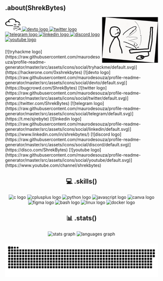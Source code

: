 <h2 align="left">.about(ShrekBytes)</h2>

<img align="right" height="150" src="images/gif/typing.gif"  />

###

<div align="left">
  <a href="https://hackerone.com/0xshrekbytes" target="_blank">
    <img src="https://raw.githubusercontent.com/maurodesouza/profile-readme-generator/master/src/assets/icons/social/tryhackme/default.svg" width="52" height="40" alt="tryhackme logo" />
  </a>
  <a href="https://bugcrowd.com/ShrekBytes" target="_blank">
    <img src="https://raw.githubusercontent.com/maurodesouza/profile-readme-generator/master/src/assets/icons/social/devto/default.svg" width="52" height="40" alt="devto logo" />
  </a>
  <a href="https://twitter.com/ShrekBytes" target="_blank">
    <img src="https://raw.githubusercontent.com/maurodesouza/profile-readme-generator/master/src/assets/icons/social/twitter/default.svg" width="52" height="40" alt="twitter logo" />
  </a>
  <a href="https://t.me/sjrebyte" target="_blank">
    <img src="https://raw.githubusercontent.com/maurodesouza/profile-readme-generator/master/src/assets/icons/social/telegram/default.svg" width="52" height="40" alt="telegram logo" />
  </a>
  <a href="https://www.linkedin.com/in/shrekbytes/" target="_blank">
    <img src="https://raw.githubusercontent.com/maurodesouza/profile-readme-generator/master/src/assets/icons/social/linkedin/default.svg" width="52" height="40" alt="linkedin logo" />
  </a>
  <a href="https://disco.com/ShrekBytes" target="_blank">
    <img src="https://raw.githubusercontent.com/maurodesouza/profile-readme-generator/master/src/assets/icons/social/discord/default.svg" width="52" height="40" alt="discord logo" />
  </a>
  <a href="https://www.youtube.com/channel/shrekbytes" target="_blank">
    <img src="https://raw.githubusercontent.com/maurodesouza/profile-readme-generator/master/src/assets/icons/social/youtube/default.svg" width="52" height="40" alt="youtube logo" />
  </a>
</div>


###

<div align="left">
  [![tryhackme logo](https://raw.githubusercontent.com/maurodesouza/profile-readme-generator/master/src/assets/icons/social/tryhackme/default.svg)](https://hackerone.com/0xshrekbytes)
  [![devto logo](https://raw.githubusercontent.com/maurodesouza/profile-readme-generator/master/src/assets/icons/social/devto/default.svg)](https://bugcrowd.com/ShrekBytes)
  [![twitter logo](https://raw.githubusercontent.com/maurodesouza/profile-readme-generator/master/src/assets/icons/social/twitter/default.svg)](https://twitter.com/ShrekBytes)
  [![telegram logo](https://raw.githubusercontent.com/maurodesouza/profile-readme-generator/master/src/assets/icons/social/telegram/default.svg)](https://t.me/sjrebyte)
  [![linkedin logo](https://raw.githubusercontent.com/maurodesouza/profile-readme-generator/master/src/assets/icons/social/linkedin/default.svg)](https://www.linkedin.com/in/shrekbytes/)
  [![discord logo](https://raw.githubusercontent.com/maurodesouza/profile-readme-generator/master/src/assets/icons/social/discord/default.svg)](https://disco.com/ShrekBytes)
  [![youtube logo](https://raw.githubusercontent.com/maurodesouza/profile-readme-generator/master/src/assets/icons/social/youtube/default.svg)](https://www.youtube.com/channel/shrekbytes)
</div>

###

<h2 align="center">💻 .skills()</h2>

###

<div align="center">
  <img src="https://cdn.jsdelivr.net/gh/devicons/devicon/icons/c/c-original.svg" height="50" width="65" alt="c logo"  />
  <img src="https://cdn.jsdelivr.net/gh/devicons/devicon/icons/cplusplus/cplusplus-original.svg" height="50" width="65" alt="cplusplus logo"  />
  <img src="https://cdn.jsdelivr.net/gh/devicons/devicon/icons/python/python-original.svg" height="50" width="65" alt="python logo"  />
  <img src="https://cdn.jsdelivr.net/gh/devicons/devicon/icons/javascript/javascript-original.svg" height="50" width="65" alt="javascript logo"  />
  <img src="https://cdn.jsdelivr.net/gh/devicons/devicon/icons/canva/canva-original.svg" height="50" width="65" alt="canva logo"  />
  <img src="https://cdn.jsdelivr.net/gh/devicons/devicon/icons/figma/figma-original.svg" height="50" width="65" alt="figma logo"  />
  <img src="https://cdn.jsdelivr.net/gh/devicons/devicon/icons/bash/bash-original.svg" height="50" width="65" alt="bash logo"  />
  <img src="https://cdn.jsdelivr.net/gh/devicons/devicon/icons/linux/linux-original.svg" height="50" width="65" alt="linux logo"  />
  <img src="https://cdn.jsdelivr.net/gh/devicons/devicon/icons/docker/docker-original.svg" height="50" width="65" alt="docker logo"  />
</div>

###

<h2 align="center">📊 .stats()</h2>

###

<div align="center">
  <img src="https://github-readme-stats.vercel.app/api?username=ShrekBytes&hide_title=false&hide_rank=false&show_icons=true&include_all_commits=true&count_private=true&disable_animations=false&theme=react&locale=en&hide_border=true&order=1" height="150" alt="stats graph"  />

<!--
<img src="https://streak-stats.demolab.com?user=ShrekBytes&locale=en&mode=daily&theme=react&hide_border=true&border_radius=5&order=3" height="150" alt="streak graph"  />
-->

  <img src="https://github-readme-stats.vercel.app/api/top-langs?username=ShrekBytes&locale=en&hide_title=false&layout=compact&card_width=320&langs_count=9&theme=react&hide_border=true&order=2" height="150" alt="languages graph"  />
</div>

###

![Snake animation](https://raw.githubusercontent.com/ShrekBytes/ShrekBytes/output/github-contribution-grid-snake-dark.svg)

<!--
<details>
  <summary><h2 align="center">🎁 Support</h2></summary>
  
  ---
  
  <p align="center">Thank you for your support!</p>

  | Coin (Network) | Address                                   |
  | -------------- | ----------------------------------------- |
  | ![Bitcoin Logo](images/icons/btc.png)       | bc1qsayxc4zk269p7javts93s3dytae28qzgrav63y |
  | ![Binance Coin Logo](images/icons/bnb.png)  | 0xDD016B921Cb19Df0231252F87d76cf76fC6193cd |
  | ![Ethereum Logo](images/icons/ether.png)    | 0xDD016B921Cb19Df0231252F87d76cf76fC6193cd |
  | ![Tether Logo](images/icons/usdt.png)       | TRQQYTPxb541rHRondrvjMKjKGUbQFth1g         |
</details>
-->

